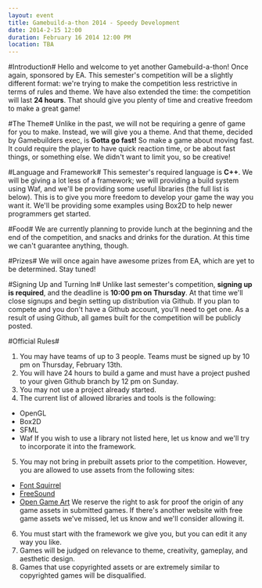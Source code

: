 ```yaml
---
layout: event
title: Gamebuild-a-thon 2014 - Speedy Development
date: 2014-2-15 12:00
duration: February 16 2014 12:00 PM
location: TBA
---
```


#Introduction#
Hello and welcome to yet another Gamebuild-a-thon! Once again, sponsored by EA. This semester's competition will be a slightly different format: we're trying to make the competition less restrictive in terms of rules and theme. We have also extended the time: the competition will last __24 hours__. That should give you plenty of time and creative freedom to make a great game!

#The Theme#
Unlike in the past, we will not be requiring a genre of game for you to make. Instead, we will give you a theme. And that theme, decided by Gamebuilders exec, is __Gotta go fast!__ So make a game about moving fast. It could require the player to have quick reaction time, or be about fast things, or something else. We didn't want to limit you, so be creative!

#Language and Framework#
This semester's required language is __C++__. We will be giving a lot less of a framework; we will providing a build system using Waf, and we'll be providing some useful libraries (the full list is below). This is to give you more freedom to develop your game the way you want it. We'll be providing some examples using Box2D to help newer programmers get started.

#Food#
We are currently planning to provide lunch at the beginning and the end of the competition, and snacks and drinks for the duration. At this time we can't guarantee anything, though.

#Prizes#
We will once again have awesome prizes from EA, which are yet to be determined. Stay tuned!

#Signing Up and Turning In#
Unlike last semester's competition, __signing up is required__, and the deadline is __10:00 pm on Thursday__. At that time we'll close signups and begin setting up distribution via Github. If you plan to compete and you don't have a Github account, you'll need to get one. As a result of using Github, all games built for the competition will be publicly posted.

#Official Rules#
1. You may have teams of up to 3 people. Teams must be signed up by 10 pm on Thursday, February 13th. 
2. You will have 24 hours to build a game and must have a project pushed to your given Github branch by 12 pm on Sunday.
3. You may not use a project already started.
4. The current list of allowed libraries and tools is the following:
* OpenGL
* Box2D
* SFML
* Waf
If you wish to use a library not listed here, let us know and we'll try to incorporate it into the framework.
5. You may not bring in prebuilt assets prior to the competition. However, you are allowed to use assets from the following sites: 
* [Font Squirrel](http://www.fontsquirrel.com/)
* [FreeSound](http://www.freesound.org/)
* [Open Game Art](http://opengameart.org/)
We reserve the right to ask for proof the origin of any game assets in submitted games. If there's another website with free game assets we've missed, let us know and we'll consider allowing it.
6. You must start with the framework we give you, but you can edit it any way you like.
7. Games will be judged on relevance to theme, creativity, gameplay, and aesthetic design.
8. Games that use copyrighted assets or are extremely similar to copyrighted games will be disqualified.



